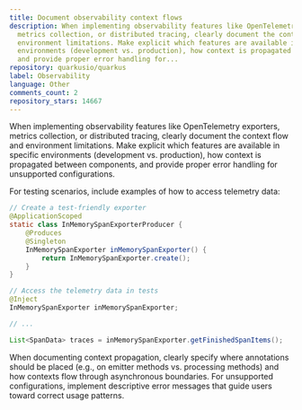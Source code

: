 ```yaml
---
title: Document observability context flows
description: When implementing observability features like OpenTelemetry exporters,
  metrics collection, or distributed tracing, clearly document the context flow and
  environment limitations. Make explicit which features are available in specific
  environments (development vs. production), how context is propagated between components,
  and provide proper error handling for...
repository: quarkusio/quarkus
label: Observability
language: Other
comments_count: 2
repository_stars: 14667
---
```


When implementing observability features like OpenTelemetry exporters, metrics collection, or distributed tracing, clearly document the context flow and environment limitations. Make explicit which features are available in specific environments (development vs. production), how context is propagated between components, and provide proper error handling for unsupported configurations.

For testing scenarios, include examples of how to access telemetry data:

```java
// Create a test-friendly exporter
@ApplicationScoped
static class InMemorySpanExporterProducer {
    @Produces
    @Singleton
    InMemorySpanExporter inMemorySpanExporter() {
        return InMemorySpanExporter.create();
    }
}

// Access the telemetry data in tests
@Inject
InMemorySpanExporter inMemorySpanExporter;

// ...

List<SpanData> traces = inMemorySpanExporter.getFinishedSpanItems();
```

When documenting context propagation, clearly specify where annotations should be placed (e.g., on emitter methods vs. processing methods) and how contexts flow through asynchronous boundaries. For unsupported configurations, implement descriptive error messages that guide users toward correct usage patterns.